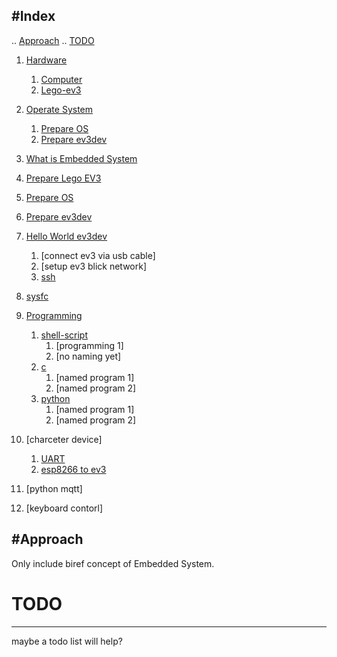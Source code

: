 #Index
---
..  [Approach](#approach)
..  [TODO](#todo)

1. [Hardware](./hardware/hardware.md)
    1. [Computer](./hardware/hardware.md#computer)
    2. [Lego-ev3](./hardware/hardware.md#lego-ev3)

2. [Operate System](./operate-system/operate-system.md)
    1. [Prepare OS](./operate-system/operate-system.md#prepare-os.md)
    2. [Prepare ev3dev](./operate-system/operate-system.md#prepare-ev3dev)
    
3. [What is Embedded  System](./embedded-system/embedded-system.md)

4. [Prepare Lego EV3](./prepare-lego-ev3.md)

5. [Prepare OS](./prepare-os.md)

6. [Prepare ev3dev](./prepare-ev3dev.md)

7. [Hello World ev3dev](./hello-world-ev3dev.md)
    1. [connect ev3 via usb cable]
    2. [setup ev3 blick network]
    3. [ssh](./hello-world-ev3dev.md#ssh)
    
5. [sysfc](./sysfc..md)
    
5. [Programming](./programming.md)
    1. [shell-script](./programming.md#shell-script)
         1. [programming 1]
         2. [no naming yet]
    2. [c](./programming.md#ev3dev-lang-c)
         1.  [named program 1]
         2. [named program 2]
    3. [python](./programming.md#ev3dev-lang-python)
         1. [named program 1]
         2. [named program 2]
         
6. [charceter device]
      1. [UART](#uart)
      2. [esp8266 to ev3](#esp8266-to-ev3)
      
7. [python mqtt]

8. [keyboard contorl]
    
#Approach
---

Only include biref concept of Embedded System.

# TODO
---

maybe a todo list will help?
